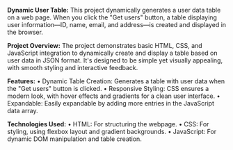 **Dynamic User Table:**
This project dynamically generates a user data table on a web page. When you click the "Get users" button, a table displaying user information—ID, name, email, and address—is created and displayed in the browser.

**Project Overview:**
The project demonstrates basic HTML, CSS, and JavaScript integration to dynamically create and display a table based on user data in JSON format. It's designed to be simple yet visually appealing, with smooth styling and interactive feedback.

**Features:**
•	Dynamic Table Creation: Generates a table with user data when the "Get users" button is clicked.
•	Responsive Styling: CSS ensures a modern look, with hover effects and gradients for a clean user interface.
•	Expandable: Easily expandable by adding more entries in the JavaScript data array.

**Technologies Used:**
•	HTML: For structuring the webpage.
•	CSS: For styling, using flexbox layout and gradient backgrounds.
•	JavaScript: For dynamic DOM manipulation and table creation.
